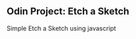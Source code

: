 Odin Project: Etch a Sketch
---------------------------------

Simple Etch a Sketch using javascript
